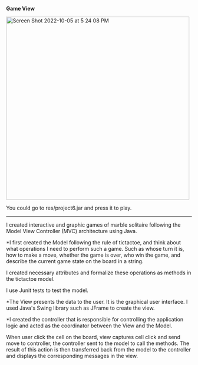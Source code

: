 **Game View**

<img width="497" alt="Screen Shot 2022-10-05 at 5 24 08 PM" src="https://user-images.githubusercontent.com/90473308/194187212-2ea26d3b-a280-48a5-b2a0-351d3eb27a6c.png">

You could go to res/project6.jar and press it to play.

<hr />
I	created interactive and graphic games of marble solitaire following the Model View Controller (MVC) architecture using Java. 

*I first created the Model following the rule of tictactoe, and think about what operations I need to perform such a game. Such as whose turn it is, how to make a move, whether the game is over, who win the game, and describe the current game state on the board in a string.

I created necessary attributes and formalize these operations as methods in the tictactoe model. 

I use Junit tests to test the model.

*The View presents the data to the user. It is the graphical user interface. I used Java's Swing library such as JFrame to create the view.

*I created the controller that is responsible for controlling the application logic and acted as the coordinator between the View and the Model.

When user click the cell on the board, view captures cell click and send move to controller, the controller sent to the model to call the methods. The result of this action is then transferred back from the model to the controller and displays the corresponding messages in the view.
